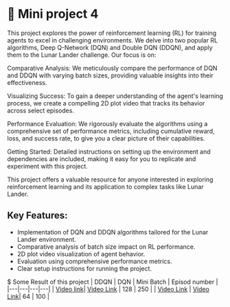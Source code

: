 # 📙 Mini project 4

This project explores the power of reinforcement learning (RL) for training agents to excel in challenging environments. We delve into two popular RL algorithms, Deep Q-Network (DQN) and Double DQN (DDQN), and apply them to the Lunar Lander challenge. Our focus is on:

Comparative Analysis: We meticulously compare the performance of DQN and DDQN with varying batch sizes, providing valuable insights into their effectiveness.

Visualizing Success: To gain a deeper understanding of the agent's learning process, we create a compelling 2D plot video that tracks its behavior across select episodes.

Performance Evaluation: We rigorously evaluate the algorithms using a comprehensive set of performance metrics, including cumulative reward, loss, and success rate, to give you a clear picture of their capabilities.

Getting Started: Detailed instructions on setting up the environment and dependencies are included, making it easy for you to replicate and experiment with this project.

This project offers a valuable resource for anyone interested in exploring reinforcement learning and its application to complex tasks like Lunar Lander.

## Key Features:

- Implementation of DQN and DDQN algorithms tailored for the Lunar Lander environment.
- Comparative analysis of batch size impact on RL performance.
- 2D plot video visualization of agent behavior.
- Evaluation using comprehensive performance metrics.
- Clear setup instructions for running the project.

$ Some Result of this project
| DDQN | DQN | Mini Batch | Episod number | 
|---|---|---|---|
| [Video link](https://drive.google.com/file/d/1dVr2bQ1qa7xyLmv3-j-jGpWY1-DPKZJc/view?usp=drive_link )| [Video Link](https://drive.google.com/file/d/1_c18zyhfs1szFo7aqOWKwlgJ3nlm9T3n/view?usp=drive_link) |  128 |  250 | 
| [Video Link](https://drive.google.com/file/d/1IVxZ_1JBmxB2ekaJZlBksFGaxhIFaphP/view?usp=drive_link) |  [Video Link](https://drive.google.com/file/d/1tuq2eZ3pUOMae5hNUsL2Tzi27xFghH1v/view?usp=drive_link)| 64 | 100 |
